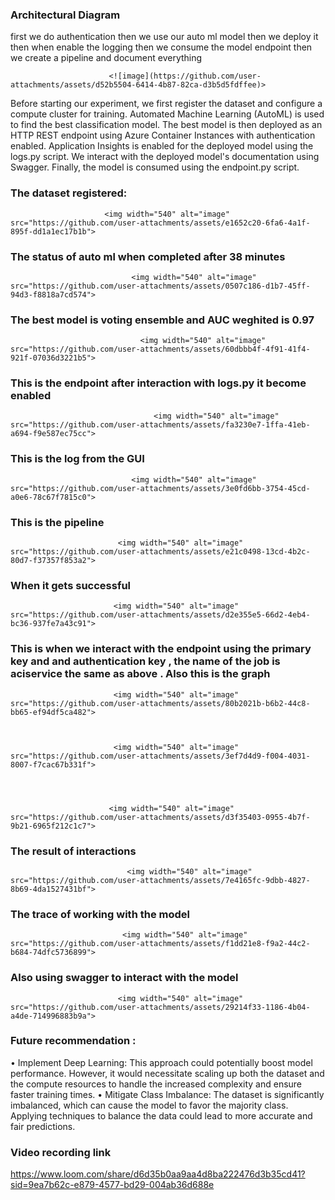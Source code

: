 
### Architectural Diagram

first we do authentication then we use our auto ml model then we deploy it then when enable the logging then we consume the model endpoint then we create a pipeline and document everything


                          <![image](https://github.com/user-attachments/assets/d52b5504-6414-4b87-82ca-d3b5d5fdffee)>


Before starting our experiment, we first register the dataset and configure a compute cluster for training. Automated Machine Learning (AutoML) is used to find the best classification model. The best model is then deployed as an HTTP REST endpoint using Azure Container Instances with authentication enabled. Application Insights is enabled for the deployed model using the logs.py script. We interact with the deployed model's documentation using Swagger. Finally, the model is consumed using the endpoint.py script.

### The dataset registered: 


                         <img width="540" alt="image" src="https://github.com/user-attachments/assets/e1652c20-6fa6-4a1f-895f-dd1a1ec17b1b">



### The status of auto ml when completed  after 38 minutes


  
                               <img width="540" alt="image" src="https://github.com/user-attachments/assets/0507c186-d1b7-45ff-94d3-f8818a7cd574">



### The best model is voting ensemble and AUC weghited is 0.97 

                                 <img width="540" alt="image" src="https://github.com/user-attachments/assets/60dbbb4f-4f91-41f4-921f-07036d3221b5">


### This is the endpoint after interaction with logs.py it become enabled 


                                    <img width="540" alt="image" src="https://github.com/user-attachments/assets/fa3230e7-1ffa-41eb-a694-f9e587ec75cc">



### This is the log from the GUI


                               <img width="540" alt="image" src="https://github.com/user-attachments/assets/3e0fd6bb-3754-45cd-a0e6-78c67f7815c0">


 







### This is the pipeline


                            <img width="540" alt="image" src="https://github.com/user-attachments/assets/e21c0498-13cd-4b2c-80d7-f37357f853a2">

 
### When it gets successful 


                           <img width="540" alt="image" src="https://github.com/user-attachments/assets/d2e355e5-66d2-4eb4-bc36-937fe7a43c91">

 
 ### This is when we interact with the endpoint using the primary key and and authentication key , the name of the job is aciservice the same as above . Also this is the graph
 
                           <img width="540" alt="image" src="https://github.com/user-attachments/assets/80b2021b-b6b2-44c8-bb65-ef94df5ca482">

                           
                           
                           <img width="540" alt="image" src="https://github.com/user-attachments/assets/3ef7d4d9-f004-4031-8007-f7cac67b331f">


                          
                          
                          <img width="540" alt="image" src="https://github.com/user-attachments/assets/d3f35403-0955-4b7f-9b21-6965f212c1c7">






### The result of interactions 



                              <img width="540" alt="image" src="https://github.com/user-attachments/assets/7e4165fc-9dbb-4827-8b69-4da1527431bf">



### The trace of working with the model 

                             <img width="540" alt="image" src="https://github.com/user-attachments/assets/f1dd21e8-f9a2-44c2-b684-74dfc5736899">


 
### Also using swagger to interact with the model 

                            <img width="540" alt="image" src="https://github.com/user-attachments/assets/29214f33-1186-4b04-a4de-714996883b9a">



### Future recommendation : 
•  Implement Deep Learning: This approach could potentially boost model performance. However, it would necessitate scaling up both the dataset and the compute resources to handle the increased complexity and ensure faster training times.
•  Mitigate Class Imbalance: The dataset is significantly imbalanced, which can cause the model to favor the majority class. Applying techniques to balance the data could lead to more accurate and fair predictions.


### Video recording link

https://www.loom.com/share/d6d35b0aa9aa4d8ba222476d3b35cd41?sid=9ea7b62c-e879-4577-bd29-004ab36d688e



